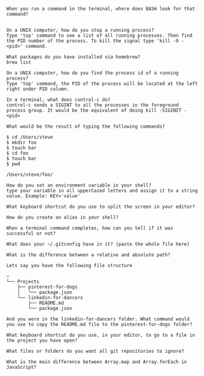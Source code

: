 
    When you run a command in the terminal, where does BASH look for that command?


    On a UNIX computer, how do you stop a running process?
    Type 'top' command to see a list of all running processes. Then find the PID number of the process. To kill the signal type 'kill -9 -<pid>' command.

    What packages do you have installed via homebrew?
    brew list

    On a UNIX computer, how do you find the process id of a running process?
    Type 'top' command, the PID of the process will be located at the left right under PID column.

    In a terminal, what does control-c do?
    control-c sends a SIGINT to all the processes in the foreground process group. It would be the equivalent of doing kill -SIGINIT -<pid>

    What would be the result of typing the following commands?

    $ cd /Users/steve
    $ mkdir foo
    $ touch bar
    $ cd foo
    $ touch bar
    $ pwd

    /Users/steve/foo/

    How do you set an environment variable in your shell?
    type your variable in all upperCased letters and assign it to a string value. Example: KEY='value'

    What keyboard shortcut do you use to split the screen in your editor?

    How do you create an alias in your shell?

    When a terminal command completes, how can you tell if it was successful or not?

    What does your ~/.gitconfig have in it? (paste the whole file here)

    What is the difference between a relative and absolute path?

    Lets say you have the following file structure

    ~
    └── Projects
        ├── pinterest-for-dogs
        │   └── package.json
        └── linkedin-for-dancers
            ├── README.md
            └── package.json

    And you were in the linkedin-for-dancers folder. What command would you use to copy the README.md file to the pinterest-for-dogs folder?

    What keyboard shortcut do you use, in your editor, to go to a file in the project you have open?

    What files or folders do you want all git repositories to ignore?

    What is the main difference between Array.map and Array.forEach in JavaScript?
